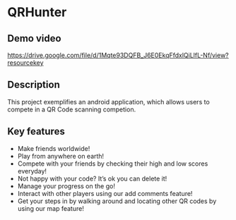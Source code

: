 # QRHunter

## Demo video
https://drive.google.com/file/d/1Mqte93DQFB_J6E0EkqFfdxlQiLlfL-Nf/view?resourcekey

## Description

This project exemplifies an android application, which allows users to compete in a QR Code scanning competion. 

## Key features

* Make friends worldwide! 
* Play from anywhere on earth!
* Compete with your friends by checking their high and low scores everyday!
* Not happy with your code? It’s ok you can delete it!
* Manage your progress on the go!
* Interact with other players using our add comments feature!
* Get your steps in by walking around and locating other QR codes by using our map feature!
